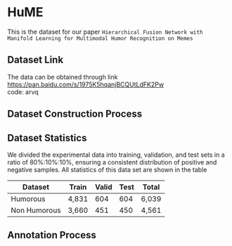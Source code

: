 # HuME
This is the dataset for our paper `Hierarchical Fusion Network with Manifold Learning for
Multimodal Humor Recognition on Memes`

## Dataset Link
The data can be obtained through link https://pan.baidu.com/s/1975K5hqanjBCQUtLdFK2Pw <br>
code: arvq

## Dataset Construction Process


## Dataset Statistics
We divided the experimental data into training, validation,
and test sets in a ratio of 80%:10%:10%, ensuring a consistent distribution of positive and negative samples. All statistics of this data set are shown in the table

 Dataset  | Train  | Valid  | Test  | Total
 ---- | ----- | ------ | ------ | ------  
 Humorous  | 4,831 | 604  | 604  | 6,039
 Non Humorous  | 3,660 | 451  | 450  | 4,561

 ## Annotation Process
 
